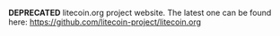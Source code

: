 **DEPRECATED** litecoin.org project website. The latest one can be found here: https://github.com/litecoin-project/litecoin.org
